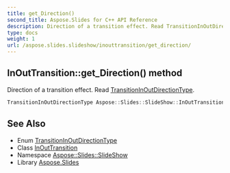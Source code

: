 ```yaml
---
title: get_Direction()
second_title: Aspose.Slides for C++ API Reference
description: Direction of a transition effect. Read TransitionInOutDirectionType.
type: docs
weight: 1
url: /aspose.slides.slideshow/inouttransition/get_direction/
---
```

## InOutTransition::get_Direction() method


Direction of a transition effect. Read [TransitionInOutDirectionType](../../transitioninoutdirectiontype/).

```cpp
TransitionInOutDirectionType Aspose::Slides::SlideShow::InOutTransition::get_Direction() override
```

## See Also

* Enum [TransitionInOutDirectionType](../../transitioninoutdirectiontype/)
* Class [InOutTransition](../)
* Namespace [Aspose::Slides::SlideShow](../../)
* Library [Aspose.Slides](../../../)